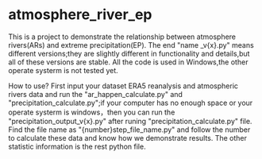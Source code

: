 # atmosphere_river_ep
This is a project to demonstrate the relationship between atmosphere rivers(ARs) and extreme precipitation(EP).
The end "name _v{x}.py" means different versions;they are slightly different in functionality and details,but all of these versions are stable.
All the code is used in Windows,the other operate systerm is not tested yet.

How to use?
First input your dataset ERA5 reanalysis and atmospheric rivers data and run the "ar_happen_calculate.py" and "precipitation_calculate.py";if your computer has no enough space or your operate systerm is windows，then you can run the "precipitation_output_v{x}.py" after runing "precipitation_calculate.py" file.
Find the file name as "{number}step_file_name.py" and follow the number to calculate these data and know how we demonstrate results.
The other statistic information is the rest python file.
